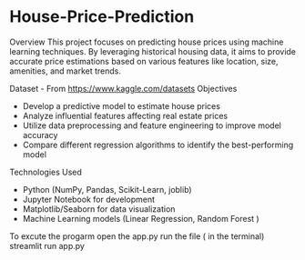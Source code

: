 # House-Price-Prediction
Overview This project focuses on predicting house prices using machine learning techniques. By leveraging historical housing data, it aims to provide accurate price estimations based on various features like location, size, amenities, and market trends.

Dataset - From https://www.kaggle.com/datasets
Objectives
- Develop a predictive model to estimate house prices
- Analyze influential features affecting real estate prices
- Utilize data preprocessing and feature engineering to improve model accuracy
- Compare different regression algorithms to identify the best-performing model

Technologies Used
- Python (NumPy, Pandas, Scikit-Learn, joblib) 
- Jupyter Notebook for development
- Matplotlib/Seaborn for data visualization
- Machine Learning models (Linear Regression, Random Forest )

To excute the progarm 
 open the app.py 
 run the file ( in the terminal)
 streamlit run  app.py
